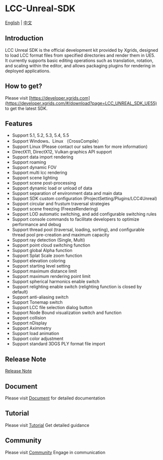 # LCC-Unreal-SDK

[English](#) | [中文](./README_zh.md)

## Introduction

LCC Unreal SDK is the official development kit provided by Xgrids, designed to load LCC format files from specified directories and render them in UE5. It currently supports basic editing operations such as translation, rotation, and scaling within the editor, and allows packaging plugins for rendering in deployed applications.

## How to get?

Please visit [https://developer.xgrids.com](https://developer.xgrids.com/#/download?page=LCC_UNREAL_SDK_UE55) to get the latest SDK.

## Features

- Support 5.1, 5.2, 5.3, 5.4, 5.5 
- Support Windows、Linux （CrossCompile）
- Support Linux (Please contact our sales team for more information)
- DirectX11, DirectX12, Vulkan graphics API support 
- Support data import rendering 
- Support roaming 
- Support dynamic FOV 
- Support multi lcc rendering 
- Support scene lighting 
- Support scene post-processing 
- Support dynamic load or unload of data 
- Support separation of environment data and main data 
- Support SDK custom configuration (ProjectSetting/Plugins/LCC4Unreal) 
- Support circular and frustum traversal strategies 
- Support scene freezing (FreezeRendering) 
- Support LOD automatic switching, and add configurable switching rules 
- Support console commands to facilitate developers to optimize performance and debug 
- Support thread pool (traversal, loading, sorting), and configurable thread pool pre-creation and maximum capacity 
- Support ray detection (Single, Multi) 
- Support point cloud switching function 
- Support global Alpha function 
- Support Splat Scale zoom function 
- Support elevation coloring 
- Support starting level setting 
- Support maximum distance limit 
- Support maximum rendering point limit 
- Support spherical harmonics enable switch 
- Support relighting enable switch (relighting function is closed by default) 
- Support anti-aliasing switch 
- Support Tonemap switch 
- Support LCC file selection dialog button 
- Support Node Bound visualization switch and function 
- Support collision 
- Support nDisplay
- Support Aximmetry
- Support load animation
- Support color adjustment
- Support standard 3DGS PLY format file import

## Release Note

[Release Note](https://developer.xgrids.com/#/document?titleId=en-1720509717058)

## Document

Please visit [Document](https://developer.xgrids.com/#/document?titleId=en-1720509312452) for detailed documentation

## Tutorial

Please visit [Tutorial](https://developer.xgrids.com/#/tutorial?page=UE_SDK) Get detailed guidance

## Community

Please visit [Community](https://developer.xgrids.com/#/forum) Engage in communication
